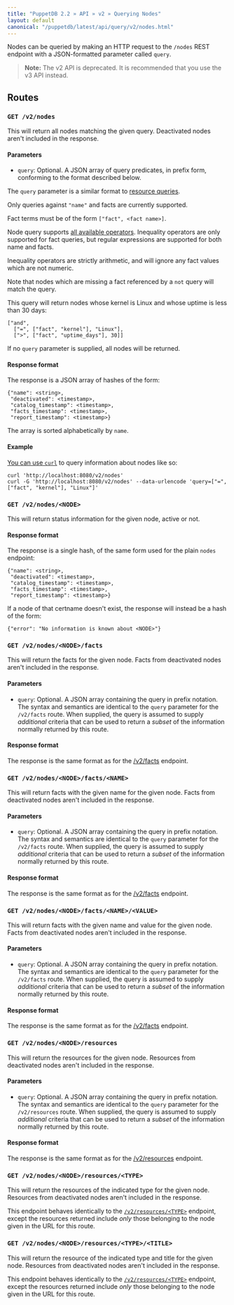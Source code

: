 ```yaml
---
title: "PuppetDB 2.2 » API » v2 » Querying Nodes"
layout: default
canonical: "/puppetdb/latest/api/query/v2/nodes.html"
---
```


[resource]: ./resources.html
[curl]: ../curl.html#using-curl-from-localhost-non-sslhttp

Nodes can be queried by making an HTTP request to the `/nodes` REST
endpoint with a JSON-formatted parameter called `query`.

> **Note:** The v2 API is deprecated. It is recommended that you use the v3 API instead.

## Routes

### `GET /v2/nodes`

This will return all nodes matching the given query. Deactivated nodes
aren't included in the response.

#### Parameters

* `query`: Optional. A JSON array of query predicates, in prefix form,
  conforming to the format described below.

The `query` parameter is a similar format to [resource queries][resource].

Only queries against `"name"` and facts are currently supported.

Fact terms must be of the form `["fact", <fact name>]`.

Node query supports [all available operators](./operators.html). Inequality
operators are only supported for fact queries, but regular expressions are
supported for both name and facts.

Inequality operators are strictly arithmetic, and will ignore any fact values
which are not numeric.

Note that nodes which are missing a fact referenced by a `not` query will match
the query.

This query will return nodes whose kernel is Linux and whose uptime is less
than 30 days:

    ["and",
      ["=", ["fact", "kernel"], "Linux"],
      [">", ["fact", "uptime_days"], 30]]

If no `query` parameter is supplied, all nodes will be returned.

#### Response format

The response is a JSON array of hashes of the form:

    {"name": <string>,
     "deactivated": <timestamp>,
     "catalog_timestamp": <timestamp>,
     "facts_timestamp": <timestamp>,
     "report_timestamp": <timestamp>}

The array is sorted alphabetically by `name`.

#### Example

[You can use `curl`][curl] to query information about nodes like so:

    curl 'http://localhost:8080/v2/nodes'
    curl -G 'http://localhost:8080/v2/nodes' --data-urlencode 'query=["=", ["fact", "kernel"], "Linux"]'

### `GET /v2/nodes/<NODE>`

This will return status information for the given node, active or
not.

#### Response format

The response is a single hash, of the same form used for the plain `nodes` endpoint:

    {"name": <string>,
     "deactivated": <timestamp>,
     "catalog_timestamp": <timestamp>,
     "facts_timestamp": <timestamp>,
     "report_timestamp": <timestamp>}

If a node of that certname doesn't exist, the response will instead be a hash of the form:

    {"error": "No information is known about <NODE>"}

### `GET /v2/nodes/<NODE>/facts`

This will return the facts for the given node. Facts from deactivated
nodes aren't included in the response.

#### Parameters

* `query`: Optional. A JSON array containing the query in prefix
  notation. The syntax and semantics are identical to the `query`
  parameter for the `/v2/facts` route. When supplied, the query is
  assumed to supply _additional_ criteria that can be used to return a
  _subset_ of the information normally returned by this route.

#### Response format

The response is the same format as for the [/v2/facts](./facts.html)
endpoint.

### `GET /v2/nodes/<NODE>/facts/<NAME>`

This will return facts with the given name for the given node. Facts
from deactivated nodes aren't included in the response.

#### Parameters

* `query`: Optional. A JSON array containing the query in prefix
  notation. The syntax and semantics are identical to the `query`
  parameter for the `/v2/facts` route. When supplied, the query is
  assumed to supply _additional_ criteria that can be used to return a
  _subset_ of the information normally returned by this route.

#### Response format

The response is the same format as for the [/v2/facts](./facts.html)
endpoint.


### `GET /v2/nodes/<NODE>/facts/<NAME>/<VALUE>`

This will return facts with the given name and value for the given
node. Facts from deactivated nodes aren't included in the
response.

#### Parameters

* `query`: Optional. A JSON array containing the query in prefix
  notation. The syntax and semantics are identical to the `query`
  parameter for the `/v2/facts` route. When supplied, the query is
  assumed to supply _additional_ criteria that can be used to return a
  _subset_ of the information normally returned by this route.

#### Response format

The response is the same format as for the [/v2/facts](./facts.html)
endpoint.

### `GET /v2/nodes/<NODE>/resources`

This will return the resources for the given node. Resources from
deactivated nodes aren't included in the response.

#### Parameters

* `query`: Optional. A JSON array containing the query in prefix
  notation. The syntax and semantics are identical to the `query`
  parameter for the `/v2/resources` route. When supplied, the query is
  assumed to supply _additional_ criteria that can be used to return a
  _subset_ of the information normally returned by this route.

#### Response format

The response is the same format as for the [/v2/resources][resource]
endpoint.

### `GET /v2/nodes/<NODE>/resources/<TYPE>`

This will return the resources of the indicated type for the given
node. Resources from deactivated nodes aren't included in the
response.

This endpoint behaves identically to the
[`/v2/resources/<TYPE>`][resource] endpoint, except the resources
returned include _only_ those belonging to the node given in the URL
for this route.

### `GET /v2/nodes/<NODE>/resources/<TYPE>/<TITLE>`

This will return the resource of the indicated type and title for the
given node. Resources from deactivated nodes aren't included in the
response.

This endpoint behaves identically to the
[`/v2/resources/<TYPE>`][resource] endpoint, except the resources
returned include _only_ those belonging to the node given in the URL
for this route.
